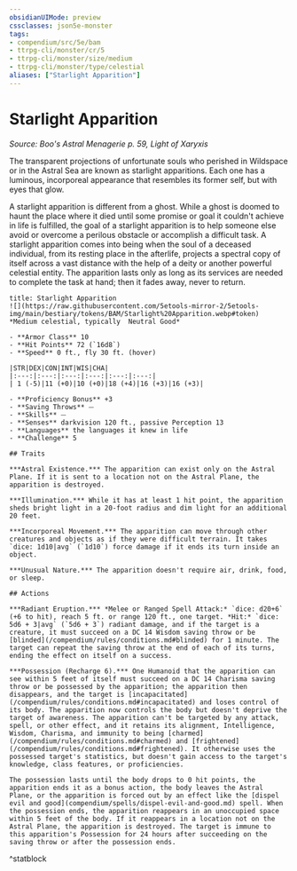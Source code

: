 ```yaml
---
obsidianUIMode: preview
cssclasses: json5e-monster
tags:
- compendium/src/5e/bam
- ttrpg-cli/monster/cr/5
- ttrpg-cli/monster/size/medium
- ttrpg-cli/monster/type/celestial
aliases: ["Starlight Apparition"]
---
```

# Starlight Apparition
*Source: Boo's Astral Menagerie p. 59, Light of Xaryxis*  

The transparent projections of unfortunate souls who perished in Wildspace or in the Astral Sea are known as starlight apparitions. Each one has a luminous, incorporeal appearance that resembles its former self, but with eyes that glow.

A starlight apparition is different from a ghost. While a ghost is doomed to haunt the place where it died until some promise or goal it couldn't achieve in life is fulfilled, the goal of a starlight apparition is to help someone else avoid or overcome a perilous obstacle or accomplish a difficult task. A starlight apparition comes into being when the soul of a deceased individual, from its resting place in the afterlife, projects a spectral copy of itself across a vast distance with the help of a deity or another powerful celestial entity. The apparition lasts only as long as its services are needed to complete the task at hand; then it fades away, never to return.

```ad-statblock
title: Starlight Apparition
![](https://raw.githubusercontent.com/5etools-mirror-2/5etools-img/main/bestiary/tokens/BAM/Starlight%20Apparition.webp#token)
*Medium celestial, typically  Neutral Good*

- **Armor Class** 10 
- **Hit Points** 72 (`16d8`)
- **Speed** 0 ft., fly 30 ft. (hover)

|STR|DEX|CON|INT|WIS|CHA|
|:---:|:---:|:---:|:---:|:---:|:---:|
| 1 (-5)|11 (+0)|10 (+0)|18 (+4)|16 (+3)|16 (+3)|

- **Proficiency Bonus** +3
- **Saving Throws** ⏤
- **Skills** ⏤
- **Senses** darkvision 120 ft., passive Perception 13
- **Languages** the languages it knew in life
- **Challenge** 5

## Traits

***Astral Existence.*** The apparition can exist only on the Astral Plane. If it is sent to a location not on the Astral Plane, the apparition is destroyed.

***Illumination.*** While it has at least 1 hit point, the apparition sheds bright light in a 20-foot radius and dim light for an additional 20 feet.

***Incorporeal Movement.*** The apparition can move through other creatures and objects as if they were difficult terrain. It takes `dice: 1d10|avg` (`1d10`) force damage if it ends its turn inside an object.

***Unusual Nature.*** The apparition doesn't require air, drink, food, or sleep.

## Actions

***Radiant Eruption.*** *Melee or Ranged Spell Attack:* `dice: d20+6` (+6 to hit), reach 5 ft. or range 120 ft., one target. *Hit:* `dice: 5d6 + 3|avg` (`5d6 + 3`) radiant damage, and if the target is a creature, it must succeed on a DC 14 Wisdom saving throw or be [blinded](/compendium/rules/conditions.md#blinded) for 1 minute. The target can repeat the saving throw at the end of each of its turns, ending the effect on itself on a success.

***Possession (Recharge 6).*** One Humanoid that the apparition can see within 5 feet of itself must succeed on a DC 14 Charisma saving throw or be possessed by the apparition; the apparition then disappears, and the target is [incapacitated](/compendium/rules/conditions.md#incapacitated) and loses control of its body. The apparition now controls the body but doesn't deprive the target of awareness. The apparition can't be targeted by any attack, spell, or other effect, and it retains its alignment, Intelligence, Wisdom, Charisma, and immunity to being [charmed](/compendium/rules/conditions.md#charmed) and [frightened](/compendium/rules/conditions.md#frightened). It otherwise uses the possessed target's statistics, but doesn't gain access to the target's knowledge, class features, or proficiencies.

The possession lasts until the body drops to 0 hit points, the apparition ends it as a bonus action, the body leaves the Astral Plane, or the apparition is forced out by an effect like the [dispel evil and good](compendium/spells/dispel-evil-and-good.md) spell. When the possession ends, the apparition reappears in an unoccupied space within 5 feet of the body. If it reappears in a location not on the Astral Plane, the apparition is destroyed. The target is immune to this apparition's Possession for 24 hours after succeeding on the saving throw or after the possession ends.
```
^statblock